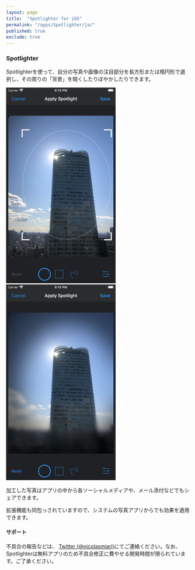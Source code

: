 ```yaml
---
layout: page
title:  "Spotlighter for iOS"
permalink: "/apps/Spotlighter/ja/"
published: true
exclude: true
---
```


### Spotlighter

Spotlighterを使って、自分の写真や画像の注目部分を長方形または楕円形で選択し、その周りの「背景」を暗くしたりぼやかしたりできます。

<img src="/assets/images/spotlighter/1@2x.png" width="300pt" height="534pt">
<img src="/assets/images/spotlighter/2@2x.png" width="300pt" height="534pt">

加工した写真はアプリの中から各ソーシャルメディアや、メール添付などでもシェアできます。

拡張機能も同包っされていますので、システムの写真アプリからでも効果を適用できます。

#### サポート
不具合の報告などは、 [Twitter (@nicolasmiari)](https://twitter.com/nicolasmiari)にてご連絡ください。なお、Spotlighterは無料アプリのため不具合修正に費やせる開発時間が限られています。ご了承ください。
